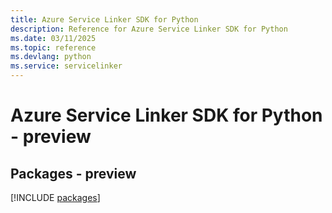 ```yaml
---
title: Azure Service Linker SDK for Python
description: Reference for Azure Service Linker SDK for Python
ms.date: 03/11/2025
ms.topic: reference
ms.devlang: python
ms.service: servicelinker
---
```

# Azure Service Linker SDK for Python - preview
## Packages - preview
[!INCLUDE [packages](service-linker-index.md)]